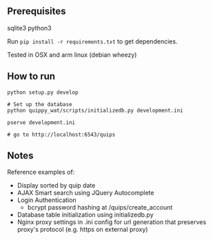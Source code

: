 ## Prerequisites
sqlite3
python3

Run `pip install -r requirements.txt` to get dependencies.

Tested in OSX and arm linux (debian wheezy)

## How to run

```
python setup.py develop

# Set up the database
python quippy_wat/scripts/initializedb.py development.ini

pserve development.ini

# go to http://localhost:6543/quips
```

## Notes
Reference examples of:
* Display sorted by quip date
* AJAX Smart search using JQuery Autocomplete
* Login Authentication
  * bcrypt password hashing at /quips/create_account
* Database table initialization using initializedb.py
* Nginx proxy settings in .ini config for url generation that preserves proxy's protocol (e.g. https on external proxy)
